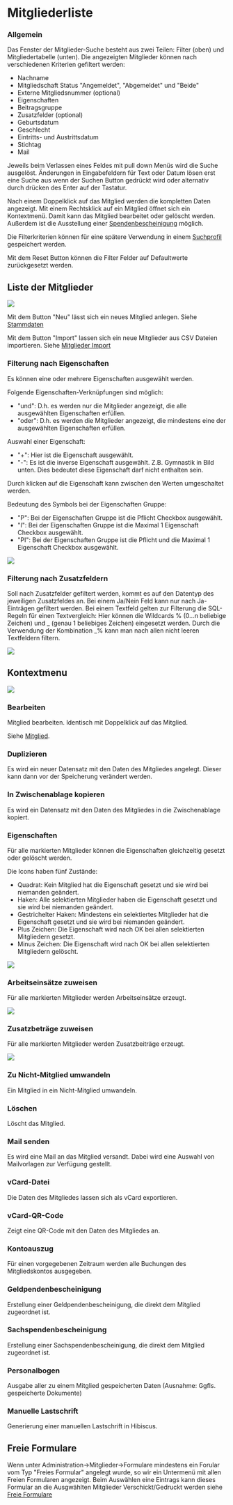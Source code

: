 # Mitgliederliste

### Allgemein

Das Fenster der Mitglieder-Suche besteht aus zwei Teilen: Filter (oben) und Mitgliedertabelle (unten). Die angezeigten Mitglieder können nach verschiedenen Kriterien gefiltert werden:

* Nachname
* Mitgliedschaft Status "Angemeldet", "Abgemeldet" und "Beide"
* Externe Mitgliedsnummer (optional)
* Eigenschaften
* Beitragsgruppe
* Zusatzfelder (optional)
* Geburtsdatum
* Geschlecht
* Eintritts- und Austrittsdatum
* Stichtag
* Mail

Jeweils beim Verlassen eines Feldes mit pull down Menüs wird die Suche ausgelöst. Änderungen in Eingabefeldern für Text oder Datum lösen erst eine Suche aus wenn der Suchen Button gedrückt wird oder alternativ durch drücken des Enter auf der Tastatur.

Nach einem Doppelklick auf das Mitglied werden die kompletten Daten angezeigt. Mit einem Rechtsklick auf ein Mitglied öffnet sich ein Kontextmenü. Damit kann das Mitglied bearbeitet oder gelöscht werden. Außerdem ist die Ausstellung einer [Spendenbescheinigung](../../../v3.1.x/mitglieder/spendenbescheinigung.md) möglich.

Die Filterkriterien können für eine spätere Verwendung in einem [Suchprofil](../../../v3.1.x/mitglieder/content/suchprofil.md) gespeichert werden.

Mit dem Reset Button können die Filter Felder auf Defaultwerte zurückgesetzt werden.

## Liste der Mitglieder

![](img/MitgliedListeView.png)

Mit dem Button "Neu" lässt sich ein neues Mitglied anlegen. Siehe [Stammdaten](../../../v3.1.x/mitglieder/content/grunddaten.md)

Mit dem Button "Import" lassen sich ein neue Mitglieder aus CSV Dateien importieren. Siehe [Mitglieder Import](broken-reference)

### Filterung nach Eigenschaften

Es können eine oder mehrere Eigenschaften ausgewählt werden.

Folgende Eigenschaften-Verknüpfungen sind möglich:

* "und": D.h. es werden nur die Mitglieder angezeigt, die alle ausgewählten Eigenschaften erfüllen.
* "oder": D.h. es werden die Mitglieder angezeigt, die mindestens eine der ausgewählten Eigenschaften erfüllen.

Auswahl einer Eigenschaft:

* "+": Hier ist die Eigenschaft ausgewählt.
* "-": Es ist die inverse Eigenschaft ausgewählt. Z.B. Gymnastik in Bild unten. Dies bedeutet diese Eigenschaft darf nicht enthalten sein.

Durch klicken auf die Eigenschaft kann zwischen den Werten umgeschaltet werden.

Bedeutung des Symbols bei der Eigenschaften Gruppe:

* "P": Bei der Eigenschaften Gruppe ist die Pflicht Checkbox ausgewählt.
* "I": Bei der Eigenschaften Gruppe ist die Maximal 1 Eigenschaft Checkbox ausgewählt.
* "PI": Bei der Eigenschaften Gruppe ist die Pflicht und die Maximal 1 Eigenschaft Checkbox ausgewählt.

![](img/EigenschaftenFilterDialog.png)

### Filterung nach Zusatzfeldern

Soll nach Zusatzfelder gefiltert werden, kommt es auf den Datentyp des jeweiligen Zusatzfeldes an. Bei einem Ja/Nein Feld kann nur nach Ja-Einträgen gefiltert werden. Bei einem Textfeld gelten zur Filterung die SQL-Regeln für einen Textvergleich: Hier können die Wildcards % (0...n beliebige Zeichen) und \_ (genau 1 beliebiges Zeichen) eingesetzt werden. Durch die Verwendung der Kombination \_% kann man nach allen nicht leeren Textfeldern filtern.

![](img/ZusatzfelderFilterDialog.png)

## Kontextmenu

![](img/MitgliedMenu.png)

### Bearbeiten

Mitglied bearbeiten. Identisch mit Doppelklick auf das Mitglied.

Siehe [Mitglied](../../../v3.1.x/mitglieder/content/grunddaten.md).

### Duplizieren

Es wird ein neuer Datensatz mit den Daten des Mitgliedes angelegt. Dieser kann dann vor der Speicherung verändert werden.

### In Zwischenablage kopieren

Es wird ein Datensatz mit den Daten des Mitgliedes in die Zwischenablage kopiert.

### Eigenschaften

Für alle markierten Mitglieder können die Eigenschaften gleichzeitig gesetzt oder gelöscht werden.

Die Icons haben fünf Zustände:

* Quadrat: Kein Mitglied hat die Eigenschaft gesetzt und sie wird bei niemanden geändert.
* Haken: Alle selektierten Mitglieder haben die Eigenschaft gesetzt und sie wird bei niemanden geändert.
* Gestrichelter Haken: Mindestens ein selektiertes Mitglieder hat die Eigenschaft gesetzt und sie wird bei niemanden geändert.
* Plus Zeichen: Die Eigenschaft wird nach OK bei allen selektierten Mitgliedern gesetzt.
* Minus Zeichen: Die Eigenschaft wird nach OK bei allen selektierten Mitgliedern gelöscht.

![](img/EigenschaftenAuswahlDialog.png)

### Arbeitseinsätze zuweisen

Für alle markierten Mitglieder werden Arbeitseinsätze erzeugt.

![](img/ArbeitseinsatzDialog.png)

### Zusatzbeträge zuweisen

Für alle markierten Mitglieder werden Zusatzbeiträge erzeugt.

![](img/ZusatzbetragDialog.png)

### Zu Nicht-Mitglied umwandeln

Ein Mitglied in ein Nicht-Mitglied umwandeln.

### Löschen

Löscht das Mitglied.

### Mail senden

Es wird eine Mail an das Mitglied versandt. Dabei wird eine Auswahl von Mailvorlagen zur Verfügung gestellt.

### vCard-Datei

Die Daten des Mitgliedes lassen sich als vCard exportieren.

### vCard-QR-Code

Zeigt eine QR-Code mit den Daten des Mitgliedes an.

### Kontoauszug

Für einen vorgegebenen Zeitraum werden alle Buchungen des Mitgliedskontos ausgegeben.

### Geldpendenbescheinigung

Erstellung einer Geldpendenbescheinigung, die direkt dem Mitglied zugeordnet ist.

### Sachspendenbescheinigung

Erstellung einer Sachspendenbescheinigung, die direkt dem Mitglied zugeordnet ist.

### Personalbogen

Ausgabe aller zu einem Mitglied gespeicherten Daten (Ausnahme: Ggfls. gespeicherte Dokumente)

### Manuelle Lastschrift

Generierung einer manuellen Lastschrift in Hibiscus.

## Freie Formulare

Wenn unter Administration->Mitglieder->Formulare mindestens ein Forular vom Typ "Freies Formular" angelegt wurde, so wir ein Untermenü mit allen Freien Formularen angezeigt. Beim Auswählen eine Eintrags kann dieses Formular an die Ausgwählten Mitglieder Verschickt/Gedruckt werden siehe [Freie Formulare](../../../v3.1.x/druckmail/freiesformular.md)
